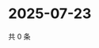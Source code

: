 # 2025-07-23

共 0 条

<!-- BEGIN ZHIHUQUESTIONS -->
<!-- 最后更新时间 Wed Jul 23 2025 23:13:38 GMT+0800 (China Standard Time) -->

<!-- END ZHIHUQUESTIONS -->

